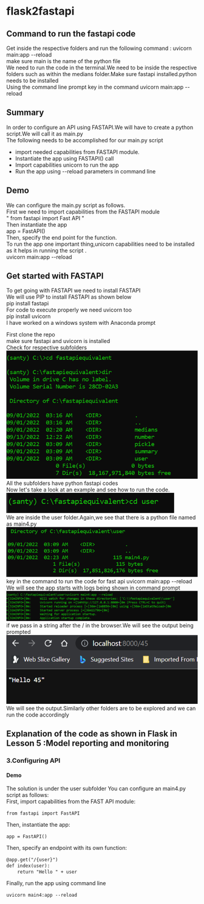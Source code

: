# flask2fastapi
## Command to run the fastapi code <br />
Get inside the respective folders and run the following command : uvicorn main:app --reload <br />
make sure main is the name of the python file <br />
We need to run the code in the terminal.We need to be inside the respective folders such as within the medians folder.Make sure fastapi installed.python needs to be installed <br />
Using the command line prompt key in the command uvicorn main:app --reload <br />
## Summary <br />
In order to configure an API using FASTAPI.We will have to create a python script.We will call it as main.py <br />
The following needs to be accomplished for our main.py script <br />
* import needed capabilities from FASTAPI module.<br />
* Instantiate the app using FASTAPI() call <br />
* Import capabilities unicorn to run the app <br />
* Run the app using --reload parameters in command line <br />
## Demo <br />
We can configure the main.py script as follows. <br />
First we need to import capabilities from the FASTAPI module <br />
" from fastapi import Fast API " <br />
Then instantiate the app <br />
app = FastAPI() <br />
Then, specify the end point for the function. <br />
To run the app one important thing,unicorn capabilities need to be installed as it helps in running the script .<br />
uvicorn main:app --reload <br />
## Get started with FASTAPI <br />
To get going with FASTAPI we need to install FASTAPI <br />
We will use PIP to install FASTAPI as shown below <br />
pip install fastapi <br />
For code to execute properly we need uvicorn too <br />
pip install uvicorn <br />
I have worked on a windows system with Anaconda prompt <br />

First clone the repo <br />
make sure fastapi and uvicorn is installed <br />
Check for respective subfolders <br />
![alt text](https://github.com/AbhiLegend/flask2fastapi/blob/main/images/2.PNG) <br /> 
All the subfolders have python fastapi codes <br />
Now let's take a look at an example and see how to run the code. <br />
![alt text](https://github.com/AbhiLegend/flask2fastapi/blob/main/images/3.PNG) <br /> 
We are inside the user folder.Again,we see that there is a python file named as main4.py <br />
![alt text](https://github.com/AbhiLegend/flask2fastapi/blob/main/images/4.PNG) <br />
key in the command to run the code for fast api uvicorn main:app --reload <br />
We will see the app starts with logs being shown in command prompt <br />
![alt text](https://github.com/AbhiLegend/flask2fastapi/blob/main/images/5.PNG) <br />
if we pass in a string after the / in the browser.We will see the output being prompted <br />
![alt text](https://github.com/AbhiLegend/flask2fastapi/blob/main/images/6.PNG) <br />
We will see the output.Similarly other folders are to be explored and we can run the code accordingly <br />
## Explanation of the code as shown in Flask in Lesson 5 :Model reporting and monitoring <br />
### 3.Configuring API <br />
#### Demo <br />
The solution is under the user subfolder
You can configure an main4.py script as follows: <br />
First, import capabilities from the FAST API module: <br />
```
from fastapi import FastAPI

```
Then, instantiate the app: <br />
```
app = FastAPI()
```
Then, specify an endpoint with its own function: <br />
```
@app.get("/{user}")
def index(user):
    return "Hello " + user

```
Finally, run the app using command line 
```
uvicorn main4:app --reload

```














